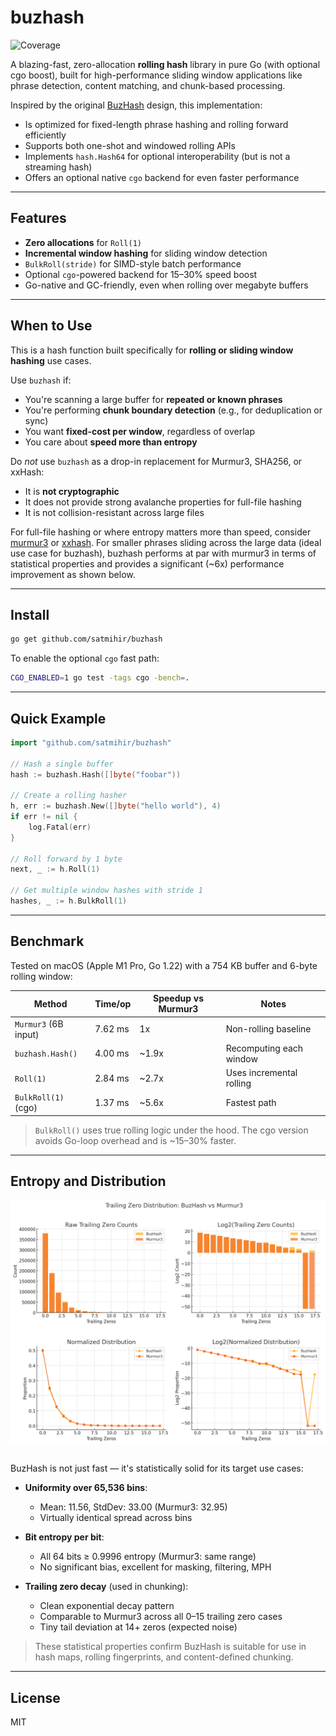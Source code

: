 # buzhash
![Coverage](https://img.shields.io/badge/Coverage-97.4%25-brightgreen)

A blazing-fast, zero-allocation **rolling hash** library in pure Go (with optional cgo boost), built for high-performance sliding window applications like phrase detection, content matching, and chunk-based processing.

Inspired by the original [BuzHash](https://en.wikipedia.org/wiki/Rolling_hash#BuzHash) design, this implementation:

- Is optimized for fixed-length phrase hashing and rolling forward efficiently
- Supports both one-shot and windowed rolling APIs
- Implements `hash.Hash64` for optional interoperability (but is not a streaming hash)
- Offers an optional native `cgo` backend for even faster performance

---

## Features

- **Zero allocations** for `Roll(1)`
- **Incremental window hashing** for sliding window detection
- `BulkRoll(stride)` for SIMD-style batch performance
- Optional `cgo`-powered backend for 15–30% speed boost
- Go-native and GC-friendly, even when rolling over megabyte buffers

---

## When to Use

This is a hash function built specifically for **rolling or sliding window hashing** use cases.

Use `buzhash` if:
- You're scanning a large buffer for **repeated or known phrases**
- You're performing **chunk boundary detection** (e.g., for deduplication or sync)
- You want **fixed-cost per window**, regardless of overlap
- You care about **speed more than entropy**

Do *not* use `buzhash` as a drop-in replacement for Murmur3, SHA256, or xxHash:
- It is **not cryptographic**
- It does not provide strong avalanche properties for full-file hashing
- It is not collision-resistant across large files

For full-file hashing or where entropy matters more than speed, consider [murmur3](https://pkg.go.dev/github.com/spaolacci/murmur3) or [xxhash](https://pkg.go.dev/github.com/cespare/xxhash). For smaller phrases sliding across the large data (ideal use case for buzhash), buzhash performs at par with murmur3 in terms of statistical properties and provides a significant (~6x) performance improvement as shown below.

---

## Install

```bash
go get github.com/satmihir/buzhash
```

To enable the optional `cgo` fast path:
```bash
CGO_ENABLED=1 go test -tags cgo -bench=.
```

---

## Quick Example

```go
import "github.com/satmihir/buzhash"

// Hash a single buffer
hash := buzhash.Hash([]byte("foobar"))

// Create a rolling hasher
h, err := buzhash.New([]byte("hello world"), 4)
if err != nil {
    log.Fatal(err)
}

// Roll forward by 1 byte
next, _ := h.Roll(1)

// Get multiple window hashes with stride 1
hashes, _ := h.BulkRoll(1)
```

---

## Benchmark

Tested on macOS (Apple M1 Pro, Go 1.22) with a 754 KB buffer and 6-byte rolling window:

| Method                  | Time/op    | Speedup vs Murmur3 | Notes                     |
|-------------------------|------------|---------------------|---------------------------|
| `Murmur3` (6B input)    | 7.62 ms    | 1x                  | Non-rolling baseline      |
| `buzhash.Hash()`        | 4.00 ms    | ~1.9x               | Recomputing each window   |
| `Roll(1)`               | 2.84 ms    | ~2.7x               | Uses incremental rolling  |
| `BulkRoll(1)` (cgo)     | 1.37 ms    | ~5.6x               | Fastest path              |

> `BulkRoll()` uses true rolling logic under the hood. The cgo version avoids Go-loop overhead and is ~15–30% faster.

---

## Entropy and Distribution

<img src="documentation/chart.png" alt="eval" width="700" style="display: block; margin: 0 auto"/>
<br />

BuzHash is not just fast — it's statistically solid for its target use cases:

- **Uniformity over 65,536 bins**:
  - Mean: 11.56, StdDev: 33.00 (Murmur3: 32.95)
  - Virtually identical spread across bins

- **Bit entropy per bit**:
  - All 64 bits ≥ 0.9996 entropy (Murmur3: same range)
  - No significant bias, excellent for masking, filtering, MPH

- **Trailing zero decay** (used in chunking):
  - Clean exponential decay pattern
  - Comparable to Murmur3 across all 0–15 trailing zero cases
  - Tiny tail deviation at 14+ zeros (expected noise)

> These statistical properties confirm BuzHash is suitable for use in hash maps, rolling fingerprints, and content-defined chunking.

---

## License

MIT
